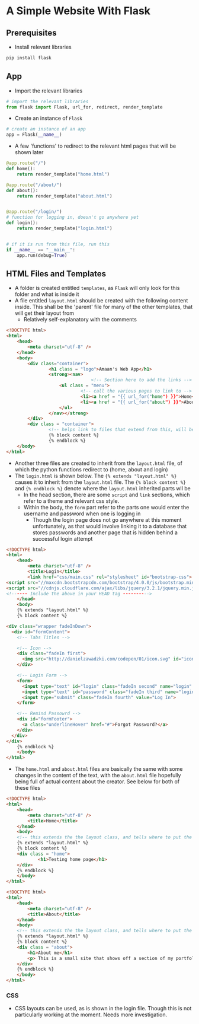 # A Simple Website With Flask

## Prerequisites

* Install relevant libraries
```sh
pip install flask
```

## App

* Import the relevant libraries
```python
# import the relevant libraries
from flask import Flask, url_for, redirect, render_template
```

* Create an instance of `Flask`
```python
# create an instance of an app
app = Flask(__name__)
```

* A few 'functions' to redirect to the relevant html pages that will be shown later
```python
@app.route("/")
def home():
    return render_template("home.html")

@app.route("/about/")
def about():
    return render_template("about.html")


@app.route("/login/")
# function for logging in, doesn't go anywhere yet
def login():
    return render_template("login.html")


# if it is run from this file, run this
if __name__ == "__main__":
    app.run(debug=True)
```

## HTML Files and Templates

* A folder is created entitled `templates`, as `Flask` will only look for this folder and what is inside it
* A file entitled `layout.html` should be created with the following content inside. This shall be the 'parent' file for many of the other templates, that will get their layout from
	* Relatively self-explanatory with the comments
```html
<!DOCTYPE html>
<html>
	<head>
        <meta charset="utf-8" />
	</head>
	<body>
		<div class="container">
				<h1 class = "logo">Amaan's Web App</h1>
				<strong><nav>
								<!-- Section here to add the links -->
					<ul class = "menu">
							<!-- call the various pages to link to -->
							<li><a href = "{{ url_for("home") }}">Home</a></li>
							<li><a href = "{{ url_for("about") }}">About</a></li>
					</ul>
				</nav></strong>
		</div>
		<div class = "container">
				<!-- helps link to files that extend from this, will be replaced with relevant stuff in those files-->
				{% block content %}
				{% endblock %}
	</body>
</html>
```

* Another three files are created to inherit from the `layout.html` file, of which the python functions redirect to (home, about and login)
* The `login.html` is shown below. The `{% extends "layout.html" %}` causes it to inherit from the `layout.html` file. The `{% block content %}` and `{% endblock %}` denote where the `layout.html` inherited parts wll be
	* In the head section, there are some `script` and `link` sections, which refer to a theme and relevant css style.
	* Within the body, the `form` part refer to the parts one would enter the username and password when one is logging in
		* Though the login page does not go anywhere at this moment unfortunately, as that would involve linking it to a database that stores passwords and another page that is hidden behind a successful login attempt
```html
<!DOCTYPE html>
<html>
	<head>
        <meta charset="utf-8" />
		<title>Login</title>
		<link href="css/main.css" rel="stylesheet" id="bootstrap-css">
<script src="//maxcdn.bootstrapcdn.com/bootstrap/4.0.0/js/bootstrap.min.js"></script>
<script src="//cdnjs.cloudflare.com/ajax/libs/jquery/3.2.1/jquery.min.js"></script>
<!------ Include the above in your HEAD tag ---------->
	</head>
	<body>
	{% extends "layout.html" %}
	{% block content %}

<div class="wrapper fadeInDown">
  <div id="formContent">
    <!-- Tabs Titles -->

    <!-- Icon -->
    <div class="fadeIn first">
      <img src="http://danielzawadzki.com/codepen/01/icon.svg" id="icon" alt="User Icon" />
    </div>

    <!-- Login Form -->
    <form>
      <input type="text" id="login" class="fadeIn second" name="login" placeholder="login">
      <input type="text" id="password" class="fadeIn third" name="login" placeholder="password">
      <input type="submit" class="fadeIn fourth" value="Log In">
    </form>

    <!-- Remind Passowrd -->
    <div id="formFooter">
      <a class="underlineHover" href="#">Forgot Password?</a>
    </div>
  </div>
</div>
	{% endblock %}
	</body>
</html>
```

* The `home.html` and `about.html` files are basically the same with some changes in the content of the text, with the `about.html` file hopefully being full of actual content about the creator. See below for both of these files
```html
<!DOCTYPE html>
<html>
	<head>
        <meta charset="utf-8" />
		<title>Home</title>
	</head>
	<body>
	<!-- this extends the the layout class, and tells where to put the relevant stuff -->
	{% extends "layout.html" %}
	{% block content %}
	<div class = "home">
			<h1>Testing home page</h1>
	</div>
	{% endblock %}
	</body>
</html>
```
```html
<!DOCTYPE html>
<html>
	<head>
        <meta charset="utf-8" />
		<title>About</title>
	</head>
	<body>
	<!-- this extends the the layout class, and tells where to put the relevant stuff -->
	{% extends "layout.html" %}
	{% block content %}
	<div class = "about">
		<h1>About me</h1>
		<p> This is a small site that shows off a section of my portfolio, as well as practice for creating simple websites in Python with Flask</p>
	</div>
	{% endblock %}
	</body>
</html>
```

### CSS

* CSS layouts can be used, as is shown in the login file. Though this is not particularly working at the moment. Needs more investigation.

